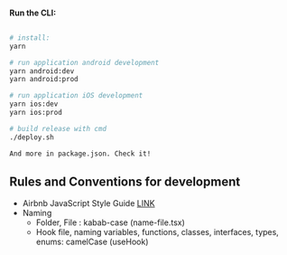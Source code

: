 #### Run the CLI:

##

```bash
# install:
yarn

# run application android development
yarn android:dev
yarn android:prod

# run application iOS development
yarn ios:dev
yarn ios:prod

# build release with cmd
./deploy.sh

And more in package.json. Check it!
```

## Rules and Conventions for development

- Airbnb JavaScript Style Guide [LINK](https://github.com/airbnb/javascript)
- Naming
  - Folder, File : kabab-case (name-file.tsx)
  - Hook file, naming variables, functions, classes, interfaces, types, enums: camelCase (useHook)
